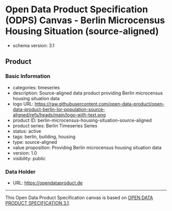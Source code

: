 
# Open Data Product Specification (ODPS) Canvas - Berlin Microcensus Housing Situation (source-aligned)

* schema version: 3.1
## Product

### Basic Information

* categories: timeseries
* description: Source-aligned data product providing Berlin microcensus housing situation data
* logo URL: https://raw.githubusercontent.com/open-data-product/open-data-product-berlin-lor-population-source-aligned/refs/heads/main/logo-with-text.png
* product ID: berlin-microcensus-housing-situation-source-aligned
* product series: Berlin Timeseries Series
* status: active
* tags: berlin, building, housing
* type: source-aligned
* value proposition: Providing Berlin microcensus housing situation data
* version: 1.0
* visibility: public

### Data Holder

* URL: https://opendataproduct.de


---
This Open Data Product Specification canvas is based on [OPEN DATA PRODUCT SPECIFICATION 3.1](https://opendataproducts.org/v3.1/#open-data-product-specification-3-1).